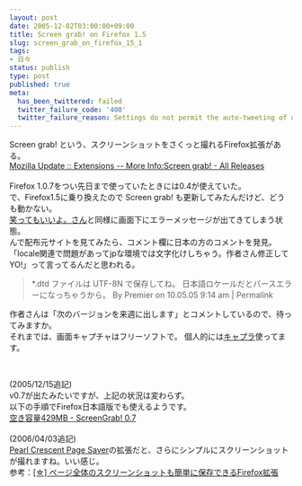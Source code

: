 ```yaml
---
layout: post
date: 2005-12-02T03:00:00+09:00
title: Screen grab! on Firefox 1.5
slug: screen_grab_on_firefox_15_1
tags:
- 日々
status: publish
type: post
published: true
meta:
  has_been_twittered: failed
  twitter_failure_code: '400'
  twitter_failure_reason: Settings do not permit the auto-tweeting of old posts
---
```

<p>Screen grab! という、スクリーンショットをさくっと撮れるFirefox拡張がある。 <br /><a href="https://addons.mozilla.org/extensions/moreinfo.php?application=firefox&id=1146" title="Mozilla Update :: Extensions -- More Info:Screen grab! - All Releases">Mozilla Update :: Extensions -- More Info:Screen grab! - All Releases</a>  <br /><br />Firefox 1.0.7をつい先日まで使っていたときには0.4が使えていた。<br />で、Firefox1.5に乗り換えたので Screen grab! も更新してみたんだけど、どうも動かない。 <br /><a href="http://nekonchi.info/note/archives/2005/09/09_2105.php">笑ってもいいよ。さん</a>と同様に画面下にエラーメッセージが出てきてしまう状態。 <br />んで配布元サイトを見てみたら、コメント欄に日本の方のコメントを発見。 「locale関連で問題があってjpな環境では文字化けしちゃう。作者さん修正してYO!」って言ってるんだと思われる。 </p><blockquote> *.dtd ファイルは UTF-8N で保存してね。 日本語ロケールだとパースエラーになっちゃうから。  By Premier on 10.05.05 9:14 am | Permalink </blockquote>  作者さんは「次のバージョンを来週に出します」とコメントしているので、待ってみますか。<br />それまでは、画面キャプチャはフリーソフトで。 個人的には<a target="_blank" href="http://homepage1.nifty.com/chappy/lib/libcawr.htm">キャプラ</a>使ってます。<br /><p>&nbsp;</p>

<!--more-->
(2005/12/15追記)<br>
v0.7が出たみたいですが、上記の状況は変わらず。<br>
以下の手順でFirefox日本語版でも使えるようです。<br>
<a href="http://d.hatena.ne.jp/ico01/20051206/p2" title="空き容量429MB - ScreenGrab! 0.7">空き容量429MB - ScreenGrab! 0.7</a><br>
<br>
(2006/04/03追記)<br>
<a href="http://pearlcrescent.com/products/pagesaver/" title="Pearl Crescent Page Saver">Pearl Crescent Page Saver</a>の拡張だと、さらにシンプルにスクリーンショットが撮れますね。いい感じ。<br>
参考：<a href="http://stella.cocolog-nifty.com/starchartlog/2006/04/firefox_6f09.html" title="[☆] ページ全体のスクリーンショットも簡単に保存できるFirefox拡張">[☆] ページ全体のスクリーンショットも簡単に保存できるFirefox拡張</a>
